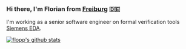 ### Hi there, I'm Florian from [Freiburg](https://en.wikipedia.org/wiki/Freiburg_im_Breisgau) 🇩🇪

I'm working as a senior software engineer on formal verification tools [Siemens EDA](https://eda.sw.siemens.com/).

[![flopp's github stats](https://github-readme-stats.vercel.app/api?username=flopp)](https://github.com/anuraghazra/github-readme-stats)

